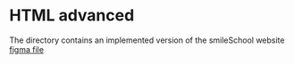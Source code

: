 # HTML advanced

The directory contains an implemented version of the smileSchool website
[figma file](https://alu-intranet.hbtn.io/rltoken/A-g8eMcvnb1CZyDZqjDBZw)
